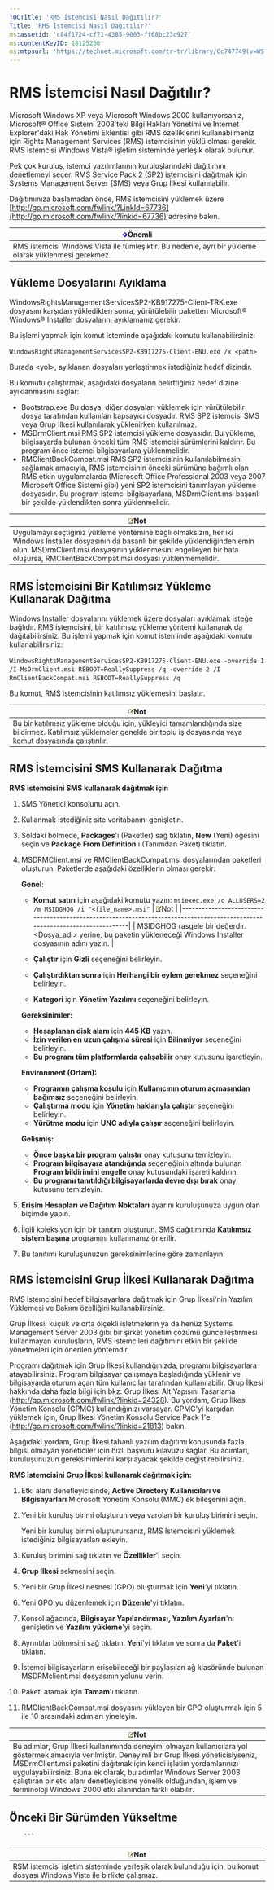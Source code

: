 ```yaml
---
TOCTitle: 'RMS İstemcisi Nasıl Dağıtılır?'
Title: 'RMS İstemcisi Nasıl Dağıtılır?'
ms:assetid: 'c84f1724-cf71-4385-9003-ff68bc23c927'
ms:contentKeyID: 18125266
ms:mtpsurl: 'https://technet.microsoft.com/tr-tr/library/Cc747749(v=WS.10)'
---
```


RMS İstemcisi Nasıl Dağıtılır?
==============================

Microsoft Windows XP veya Microsoft Windows 2000 kullanıyorsanız, Microsoft® Office Sistemi 2003'teki Bilgi Hakları Yönetimi ve Internet Explorer'daki Hak Yönetimi Eklentisi gibi RMS özelliklerini kullanabilmeniz için Rights Management Services (RMS) istemcisinin yüklü olması gerekir. RMS istemcisi Windows Vista® işletim sisteminde yerleşik olarak bulunur.

Pek çok kuruluş, istemci yazılımlarının kuruluşlarındaki dağıtımını denetlemeyi seçer. RMS Service Pack 2 (SP2) istemcisini dağıtmak için Systems Management Server (SMS) veya Grup İlkesi kullanılabilir.

Dağıtımınıza başlamadan önce, RMS istemcisini yüklemek üzere [http://go.microsoft.com/fwlink/?LinkId=67736](http://go.microsoft.com/fwlink/?linkid=67736) adresine bakın.

| ![](/security-updates/images/Cc747749.Important(WS.10).gif)Önemli                          |
|-------------------------------------------------------------------------------------------------------|
| RMS istemcisi Windows Vista ile tümleşiktir. Bu nedenle, ayrı bir yükleme olarak yüklenmesi gerekmez. |

Yükleme Dosyalarını Ayıklama
----------------------------

WindowsRightsManagementServicesSP2-KB917275-Client-TRK.exe dosyasını karşıdan yükledikten sonra, yürütülebilir paketten Microsoft® Windows® Installer dosyalarını ayıklamanız gerekir.

Bu işlemi yapmak için komut isteminde aşağıdaki komutu kullanabilirsiniz:

`WindowsRightsManagementServicesSP2-KB917275-Client-ENU.exe /x <path>`

Burada &lt;yol&gt;, ayıklanan dosyaları yerleştirmek istediğiniz hedef dizindir.

Bu komutu çalıştırmak, aşağıdaki dosyaların belirttiğiniz hedef dizine ayıklanmasını sağlar:

-   Bootstrap.exe
    Bu dosya, diğer dosyaları yüklemek için yürütülebilir dosya tarafından kullanılan kapsayıcı dosyadır. RMS SP2 istemcisi SMS veya Grup İlkesi kullanılarak yüklenirken kullanılmaz.
-   MSDrmClient.msi
    RMS SP2 istemcisi yükleme dosyasıdır. Bu yükleme, bilgisayarda bulunan önceki tüm RMS istemcisi sürümlerini kaldırır. Bu program önce istemci bilgisayarlara yüklenmelidir.
-   RMClientBackCompat.msi
    RMS SP2 istemcisinin kullanılabilmesini sağlamak amacıyla, RMS istemcisinin önceki sürümüne bağımlı olan RMS etkin uygulamalarda (Microsoft Office Professional 2003 veya 2007 Microsoft Office Sistemi gibi) yeni SP2 istemcisini tanımlayan yükleme dosyasıdır. Bu program istemci bilgisayarlara, MSDrmClient.msi başarılı bir şekilde yüklendikten sonra yüklenmelidir.

| ![](/security-updates/images/Cc747749.note(WS.10).gif)Not                                                                                                                                                                                                   |
|------------------------------------------------------------------------------------------------------------------------------------------------------------------------------------------------------------------------------------------------------------------------|
| Uygulamayı seçtiğiniz yükleme yöntemine bağlı olmaksızın, her iki Windows Installer dosyasının da başarılı bir şekilde yüklendiğinden emin olun. MSDrmClient.msi dosyasının yüklenmesini engelleyen bir hata oluşursa, RMClientBackCompat.msi dosyası yüklenmemelidir. |

RMS İstemcisini Bir Katılımsız Yükleme Kullanarak Dağıtma
---------------------------------------------------------

Windows Installer dosyalarını yüklemek üzere dosyaları ayıklamak isteğe bağlıdır. RMS istemcisini, bir katılımsız yükleme yöntemi kullanarak da dağıtabilirsiniz. Bu işlemi yapmak için komut isteminde aşağıdaki komutu kullanabilirsiniz:

`WindowsRightsManagementServicesSP2-KB917275-Client-ENU.exe -override 1 /I MsDrmClient.msi REBOOT=ReallySuppress /q -override 2 /I RmClientBackCompat.msi REBOOT=ReallySuppress /q`

Bu komut, RMS istemcisinin katılımsız yüklemesini başlatır.

| ![](/security-updates/images/Cc747749.note(WS.10).gif)Not                                                                                                       |
|----------------------------------------------------------------------------------------------------------------------------------------------------------------------------|
| Bu bir katılımsız yükleme olduğu için, yükleyici tamamlandığında size bildirmez. Katılımsız yüklemeler genelde bir toplu iş dosyasında veya komut dosyasında çalıştırılır. |

RMS İstemcisini SMS Kullanarak Dağıtma
--------------------------------------

**RMS istemcisini SMS kullanarak dağıtmak için**
1.  SMS Yönetici konsolunu açın.

2.  Kullanmak istediğiniz site veritabanını genişletin.

3.  Soldaki bölmede, **Packages**'ı (Paketler) sağ tıklatın, **New** (Yeni) öğesini seçin ve **Package From Definition**'ı (Tanımdan Paket) tıklatın.

4.  MSDRMClient.msi ve RMClientBackCompat.msi dosyalarından paketleri oluşturun. Paketlerde aşağıdaki özelliklerin olması gerekir:

    **Genel**:

    -   **Komut satırı** için aşağıdaki komutu yazın:
        `msiexec.exe /q ALLUSERS=2 /m MSIDGHOG /i "<file_name>.msi"`
        | ![](/security-updates/images/Cc747749.note(WS.10).gif)Not                                                       |
        |----------------------------------------------------------------------------------------------------------------------------|
        | MSIDGHOG rasgele bir değerdir. &lt;Dosya\_adı&gt; yerine, bu paketin yükleneceği Windows Installer dosyasının adını yazın. |

    -   **Çalıştır** için **Gizli** seçeneğini belirleyin.
    -   **Çalıştırdıktan sonra** için **Herhangi bir eylem gerekmez** seçeneğini belirleyin.
    -   **Kategori** için **Yönetim Yazılımı** seçeneğini belirleyin.

    **Gereksinimler:**

    -   **Hesaplanan disk alanı** için **445 KB** yazın.
    -   **İzin verilen en uzun çalışma süresi** için **Bilinmiyor** seçeneğini belirleyin.
    -   **Bu program tüm platformlarda çalışabilir** onay kutusunu işaretleyin.

    **Environment (Ortam):**

    -   **Programın çalışma koşulu** için **Kullanıcının oturum açmasından bağımsız** seçeneğini belirleyin.
    -   **Çalıştırma modu** için **Yönetim haklarıyla çalıştır** seçeneğini belirleyin.
    -   **Yürütme modu** için **UNC adıyla çalışır** seçeneğini belirleyin.

    **Gelişmiş:**

    -   **Önce başka bir program çalıştır** onay kutusunu temizleyin.
    -   **Program bilgisayara atandığında** seçeneğinin altında bulunan **Program bildirimini engelle** onay kutusundaki işareti kaldırın.
    -   **Bu programı tanıtıldığı bilgisayarlarda devre dışı bırak** onay kutusunu temizleyin.

5.  **Erişim Hesapları ve Dağıtım Noktaları** ayarını kuruluşunuza uygun olan biçimde yapın.

6.  İlgili koleksiyon için bir tanıtım oluşturun. SMS dağıtımında **Katılımsız sistem başına** programını kullanmanız önerilir.

7.  Bu tanıtımı kuruluşunuzun gereksinimlerine göre zamanlayın.

RMS İstemcisini Grup İlkesi Kullanarak Dağıtma
----------------------------------------------

RMS istemcisini hedef bilgisayarlara dağıtmak için Grup İlkesi'nin Yazılım Yüklemesi ve Bakımı özelliğini kullanabilirsiniz.

Grup İlkesi, küçük ve orta ölçekli işletmelerin ya da henüz Systems Management Server 2003 gibi bir şirket yönetim çözümü güncelleştirmesi kullanmayan kuruluşların, RMS istemcileri dağıtımını etkin bir şekilde yönetmeleri için önerilen yöntemdir.

Programı dağıtmak için Grup İlkesi kullandığınızda, programı bilgisayarlara atayabilirsiniz. Program bilgisayar çalışmaya başladığında yüklenir ve bilgisayarda oturum açan tüm kullanıcılar tarafından kullanılabilir. Grup İlkesi hakkında daha fazla bilgi için bkz: Grup İlkesi Alt Yapısını Tasarlama (<http://go.microsoft.com/fwlink/?linkid=24328>). Bu yordam, Grup İlkesi Yönetim Konsolu (GPMC) kullandığınızı varsayar. GPMC'yi karşıdan yüklemek için, Grup İlkesi Yönetim Konsolu Service Pack 1'e (<http://go.microsoft.com/fwlink/?linkid=21813>) bakın.

Aşağıdaki yordam, Grup İlkesi tabanlı yazılım dağıtımı konusunda fazla bilgisi olmayan yöneticiler için hızlı başvuru kılavuzu sağlar. Bu adımları, kuruluşunuzun gereksinimlerini karşılayacak şekilde değiştirebilirsiniz.

**RMS istemcisini Grup İlkesi kullanarak dağıtmak için:**
1.  Etki alanı denetleyicisinde, **Active Directory Kullanıcıları ve Bilgisayarları** Microsoft Yönetim Konsolu (MMC) ek bileşenini açın.

2.  Yeni bir kuruluş birimi oluşturun veya varolan bir kuruluş birimini seçin.

    Yeni bir kuruluş birimi oluşturursanız, RMS İstemcisini yüklemek istediğiniz bilgisayarları ekleyin.

3.  Kuruluş birimini sağ tıklatın ve **Özellikler**'i seçin.

4.  **Grup İlkesi** sekmesini seçin.

5.  Yeni bir Grup İlkesi nesnesi (GPO) oluşturmak için **Yeni**'yi tıklatın.

6.  Yeni GPO'yu düzenlemek için **Düzenle**'yi tıklatın.

7.  Konsol ağacında, **Bilgisayar Yapılandırması, Yazılım Ayarları**'nı genişletin ve **Yazılım yükleme**'yi seçin.

8.  Ayrıntılar bölmesini sağ tıklatın, **Yeni**'yi tıklatın ve sonra da **Paket**'i tıklatın.

9.  İstemci bilgisayarların erişebileceği bir paylaşılan ağ klasöründe bulunan MSDRMclient.msi dosyasının yolunu verin.

10. Paketi atamak için **Tamam**'ı tıklatın.

11. RMClientBackCompat.msi dosyasını yükleyen bir GPO oluşturmak için 5 ile 10 arasındaki adımları yineleyin.

| ![](/security-updates/images/Cc747749.note(WS.10).gif)Not                                                                                                                                                                                                                                                                                                                                                       |
|----------------------------------------------------------------------------------------------------------------------------------------------------------------------------------------------------------------------------------------------------------------------------------------------------------------------------------------------------------------------------------------------------------------------------|
| Bu adımlar, Grup İlkesi kullanımında deneyimi olmayan kullanıcılara yol göstermek amacıyla verilmiştir. Deneyimli bir Grup İlkesi yöneticisiyseniz, MSDrmClient.msi paketini dağıtmak için kendi işletim yordamlarınızı uygulayabilirsiniz. Buna ek olarak, bu adımlar Windows Server 2003 çalıştıran bir etki alanı denetleyicisine yönelik olduğundan, işlem ve terminoloji Windows 2000 etki alanından farklı olabilir. |

Önceki Bir Sürümden Yükseltme
-----------------------------

        ```
| ![](/security-updates/images/Cc747749.note(WS.10).gif)Not                                                   |
|------------------------------------------------------------------------------------------------------------------------|
| RSM istemcisi işletim sisteminde yerleşik olarak bulunduğu için, bu komut dosyası Windows Vista ile birlikte çalışmaz. |
